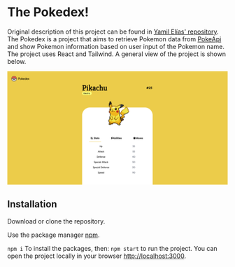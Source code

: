 # The Pokedex! 

Original description of this project can be found in [Yamil Elías' repository](https://github.com/yamilelias/pokemon-pokedex). The Pokedex is a project that aims to retrieve Pokemon data from [PokeApi](https://pokeapi.co/) and show Pokemon information based on user input of the Pokemon name. The project uses React and Tailwind. A general view of the project is shown below. 

![Screenshot of project](./ss.png)

## Installation 

Download or clone the repository. 

Use the package manager [npm](https://www.npmjs.com/).

`npm i` To install the packages, then: 
`npm start` to run the project. You can open the project locally in your browser [http://localhost:3000](http://localhost:3000). 

